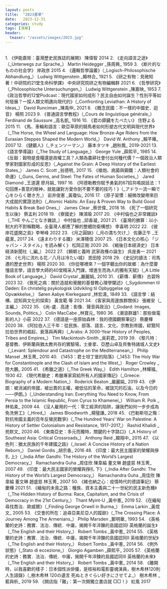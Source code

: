 ```yaml
---
layout: posts
title:  "2023書單"
date:   2023-12-31
categories: study
tags: [清單]
header: 
  teaser: "/assets/images/2023.jpg"
---
```

<br>
1. 《伊能嘉矩：臺灣歷史民族誌的展開》 陳偉智 2014
2. 《走向語言之途》（_Unterwegs zur Sprache_） Martin Heidegger _孫周興_ 1959
3. 《断片的なものの社会学》 岸政彦 2015
4. 《邏輯哲學論叢》（_Logisch-Philosophische Abhandlung_） Ludwig Wittgenstein _韓林合_ 1921
5. 《研之有物：見微知著！中研院的21堂生命科學課》 中央研究院研之有物編輯群 2021
6. 《哲學研究》（_Philosophische Untersuchungen_） Ludwig Wittgenstein _陳嘉映_ 1953
7. 《政治哲學的12堂Podcast：現代國家如何成形？民主自由如何誕生？性別平等如何發展？一探人類文明邁向現代的》（_Confronting Leviathan: A History of Ideas_） David Runciman _陳禹仲_ 2021
8. 《概念民國：不一樣的中國史．迴音》 楊照 2023
9. 《普通語言學教程》（_Cours de linguistique générale_） Ferdinand de Saussure _高名凱_ 1916
10. 《君の膵臓をたべたい》 住野よる 2015
11. 《馬、車輪和語言：歐亞草原的騎馬者如何形塑古代文明與現代世界》（_The Horse, the Wheel and Language: How Bronze-Age Riders from the Eurasian Steppes Shaped the Modern World_） David W. Anthony _賴芊曄_ 2007
12. 《鏈鋸人》（_チェンソーマン_） 藤本タツキ _趙秋鳳_ 2019-2021
13. 《語言學導論》（_The Study of Language_） George Yule _薛熙平_ 1985
14. 《反穀：穀物是食糧還是政權工具？人類為農耕社會付出何種代價？一個政治人類學家對國家形成的反思》（_Against the Grain: A Deep History of the Earliest States_） James C. Scott _翁德明_ 2017
15. 《槍炮、病菌與鋼鐵：人類社會的命運》（_Guns, Germs, and Steel: The Fates of Human Societies_） Jared Diamond _王道還 廖月娟_ 1997
16. 《阿德勒教你賦予勇氣的67招共鳴說話法：1句回應+善意的眼神，就能讓對方愛你到不要不要的技巧！》（_アドラー流一瞬で心をひらく聴き方_） 岩井俊憲 _黃瓊仙_ 2016
17. 《原子習慣：細微改變帶來巨大成就的實證法則》（_Atomic Habits: An Easy & Proven Way to Build Good Habits & Break Bad Ones_） James Clear _蔡世偉_ 2018
18. 《死了一個研究生以後》 蔡孟利 2018
19. 《寮國史》 陳鴻瑜 2017
20. 《中村倫也之非常雜談》（_THE やんごとなき雑談_） 中村倫也 _邱香凝_ 2021
21. 《臺灣的勝算：以小制大的不對稱戰略，全臺灣人都應了解的整體防衛構想》 李喜明 2022
22. 《彼岸花盛開之島》李琴峰 2022
23. 《月之圓缺》（_月の満ち欠け_） 佐藤正午 _王蘊潔_ 2017
24. 《遠まわりする雛》 米澤穂信 2007
25. 《日本文化の核心 「ジャパン・スタイル」を読み解く》 松岡正剛 2020
26. 《戦後日本経済史》 日本経済新聞社（_編_） 2022
27. 《頼朝と義時 武家政権の誕生》 呉座勇一 2021
28. 《七月に流れる花／八月は冷たい城》 恩田陸 2018
29. 《史記的讀法：司馬遷的歷史世界》 楊照 2020
30. 《你從哪裡來？一個字聽出你的故鄉：為什麼要懂語言學，語言學大師的40堂精采入門課，增進生而為人的獨有天賦》（_A Little Book of Language_） David Crystal _嚴麗娟_ 2010
31. 《薪傳．薪傳》 古碧玲 2023
32. 《致死之病：關於造就和覺醒的基督教心理學闡述》（_Sygdommen til Døden: En christelig psykologisk Udvikling til Opbyggelse og Opvækkelse_） Søren Aabye Kierkegaard _林宏濤_ 1849
33. 《語言學：結構、認知與文化的探索》 黃宣範 等 2021
34. 《客家與周邊族群關係》 張維安（_主編_） 2022
35. 《尚-盧．高達：影像．聲音與政治》（_Godard: Images, Sounds, Politics_） Colin MacCabe _林寶元_ 1980
36. 《潮浪群雄1：那些做電影的人》小莊 2022
37. 《德語是一座原始森林：我的德國觀察筆記》 蔡慶樺 2020
38. 《阿拉伯人三千年：從民族、部落、語言、文化、宗教到帝國，綜覽阿拉伯世界的崛起、衰落與再興》（_Arabs: A 3000-Year History of Peoples, Tribes and Empires_） Tim Mackintosh-Smith _吳莉君_ 2019
39. 《黎凡特：基督教、伊斯蘭與猶太教共存的實驗場，士麥拿、亞歷山卓及貝魯特諸城人文史》（_Levant: Splendour and Catastrophe on the Mediterranean_） Philip Mansel _林玉菁_ 2010
40. 《1453：君士坦丁堡的陷落》（_1453: The Holy War for Constantinople and the Clash of Islam and the West_） Roger Crowley _陸大鵬_ 2005
41. 《希臘之道》（_The Greek Way_） Edith Hamilton _林耀福_ 1930
42. 《現代希臘史：希臘專家寫給所有人的國家傳記》（_Greece: Biography of a Modern Nation_） Roderick Beaton _嚴麗娟_ 2019
43. 《伊朗：被消滅的帝國，被出賣的主權，被低估的革命，被詛咒的石油，以及今日的——伊朗。》（_Understanding Iran: Everything You Need to Know, From Persia to the Islamic Republic, From Cyrus to Khamenei_） William R. Polk _林佑柔_ 2009
44. 《沒人雇用的一代：零工經濟的陷阱，讓我們如何一步步成為免洗勞工》（_Hired_） James Bloodworth _楊璧謙_ 2018
45. 《巴勒斯坦之殤：對抗帝國主義的百年反殖民戰爭》（_The Hundred Years’ War on Palestine: A History of Settler Colonialism and Resistance, 1917–2017_） Rashid Khalidi _苑默文_ 2020
46. 《東南亞史：多元而獨特，關鍵的十字路口》（_A History of Southeast Asia: Critical Crossroads_） Anthony Reid _韓翔中_ 2015
47. 《以色列：猶太民族的千年建國之路》（_Israel: A Concise History of a Nation Reborn_） Daniel Gordis _胡宗香_ 2016
48. 《印度：最大民主國家的榮耀與掙扎 上》（_India After Gandhi: The History of the World’s Largest Democracy_） Ramachandra Guha _周佳欣 陳韋綸 董文琳 趙盛慈 林玉菁_ 2007
49. 《印度：最大民主國家的榮耀與掙扎 下》（_India After Gandhi: The History of the World’s Largest Democracy_） Ramachandra Guha _周佳欣 陳韋綸 董文琳 趙盛慈 林玉菁_ 2007
50. 《維也納之心：疫情時代的德語筆記》 蔡慶樺 2021
51. 《緬甸的未竟之路：種族、資本主義與二十一世紀的民主新危機》（_The Hidden History of Burma: Race, Capitalism, and the Crisis of Democracy in the 21st Century_） Thant Myint-U _黃中憲_ 2019
52. 《在緬甸尋找喬治．歐威爾》（_Finding George Orwell in Burma_） Emma Larkin _黃煜文_ 2005
53. 《交會的所在：追尋亞美尼亞人的蹤跡》（_The Crossing Place: A Journey Among The Armenians_） Philip Marsden _鄭明華_ 1993
54. 《英格蘭的史詩：務實．法治．傳統．中庸，揭開千年淬鍊的島國認同I 英格蘭的誕生》（_The English and their History_） Robert Tombs _黃中憲_ 2014
55. 《英格蘭的史詩：務實．法治．傳統．中庸，揭開千年淬鍊的島國認同II 英格蘭的世紀》（_The English and their History_） Robert Tombs _黃中憲_ 2014
56. 《例外狀態》（_Stato di eccezione_） Giorgio Agamben _薛熙平_ 2005
57. 《英格蘭的史詩：務實．法治．傳統．中庸，揭開千年淬鍊的島國認同III 英格蘭的未來》（_The English and their History_） Robert Tombs _黃中憲_ 2014
58. 《離開時，以我喜歡的樣子：日本個性派俳優，是枝裕和電影靈魂演員，樹木希林120則人生語錄》（_樹木希林 120の遺言 死ぬときぐらい好きにさせてよ_） 樹木希林 _藍與析_ 2019
59. 《開店指「難」：第一次開獨立書店就 □□！》 虹風 2017
